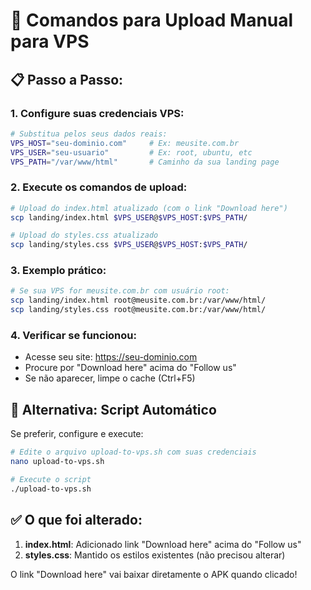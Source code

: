 # 🚀 Comandos para Upload Manual para VPS

## 📋 Passo a Passo:

### 1. Configure suas credenciais VPS:
```bash
# Substitua pelos seus dados reais:
VPS_HOST="seu-dominio.com"     # Ex: meusite.com.br
VPS_USER="seu-usuario"         # Ex: root, ubuntu, etc
VPS_PATH="/var/www/html"       # Caminho da sua landing page
```

### 2. Execute os comandos de upload:
```bash
# Upload do index.html atualizado (com o link "Download here")
scp landing/index.html $VPS_USER@$VPS_HOST:$VPS_PATH/

# Upload do styles.css atualizado
scp landing/styles.css $VPS_USER@$VPS_HOST:$VPS_PATH/
```

### 3. Exemplo prático:
```bash
# Se sua VPS for meusite.com.br com usuário root:
scp landing/index.html root@meusite.com.br:/var/www/html/
scp landing/styles.css root@meusite.com.br:/var/www/html/
```

### 4. Verificar se funcionou:
- Acesse seu site: https://seu-dominio.com
- Procure por "Download here" acima do "Follow us"
- Se não aparecer, limpe o cache (Ctrl+F5)

## 🔧 Alternativa: Script Automático

Se preferir, configure e execute:
```bash
# Edite o arquivo upload-to-vps.sh com suas credenciais
nano upload-to-vps.sh

# Execute o script
./upload-to-vps.sh
```

## ✅ O que foi alterado:

1. **index.html**: Adicionado link "Download here" acima do "Follow us"
2. **styles.css**: Mantido os estilos existentes (não precisou alterar)

O link "Download here" vai baixar diretamente o APK quando clicado!

